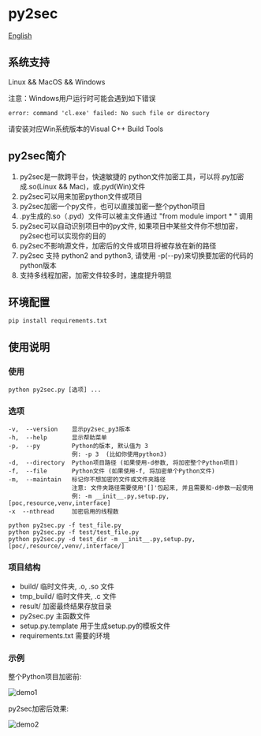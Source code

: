 # py2sec

[English](https://github.com/cckuailong/py2sec/blob/master/README.md)

## 系统支持

Linux && MacOS && Windows

注意：Windows用户运行时可能会遇到如下错误

```
error: command 'cl.exe' failed: No such file or directory
```

请安装对应Win系统版本的Visual C++ Build Tools

## py2sec简介

1. py2sec是一款跨平台，快速敏捷的 python文件加密工具，可以将.py加密成.so(Linux && Mac)，或.pyd(Win)文件
2. py2sec可以用来加密python文件或项目
3. py2sec加密一个py文件，也可以直接加密一整个python项目
4. .py生成的.so（.pyd）文件可以被主文件通过 "from module import * " 调用
5. py2sec可以自动识别项目中的py文件, 如果项目中某些文件你不想加密，py2sec也可以实现你的目的
6. py2sec不影响源文件，加密后的文件或项目将被存放在新的路径
7. py2sec 支持 python2 and python3, 请使用 -p(--py)来切换要加密的代码的python版本
8. 支持多线程加密，加密文件较多时，速度提升明显

## 环境配置

```
pip install requirements.txt
```

## 使用说明

### 使用

```
python py2sec.py [选项] ...
```

### 选项

```
-v,  --version    显示py2sec_py3版本
-h,  --help       显示帮助菜单
-p,  --py         Python的版本, 默认值为 3
                  例: -p 3  (比如你使用python3)
-d,  --directory  Python项目路径 (如果使用-d参数, 将加密整个Python项目)
-f,  --file       Python文件 (如果使用-f, 将加密单个Python文件)
-m,  --maintain   标记你不想加密的文件或文件夹路径
                  注意: 文件夹路径需要使用'[]'包起来, 并且需要和-d参数一起使用 
                  例: -m __init__.py,setup.py,[poc,resource,venv,interface]
-x  --nthread     加密启用的线程数
```

```
python py2sec.py -f test_file.py
python py2sec.py -f test/test_file.py
python py2sec.py -d test_dir -m __init__.py,setup.py,[poc/,resource/,venv/,interface/]
```

### 项目结构

- build/              临时文件夹, .o, .so 文件
- tmp_build/          临时文件夹, .c 文件
- result/             加密最终结果存放目录
- py2sec.py           主函数文件
- setup.py.template   用于生成setup.py的模板文件
- requirements.txt    需要的环境

### 示例

整个Python项目加密前:

![demo1](https://github.com/cckuailong/py2sec/blob/master/img/1.png)

py2sec加密后效果:

![demo2](https://github.com/cckuailong/py2sec/blob/master/img/2.png)
